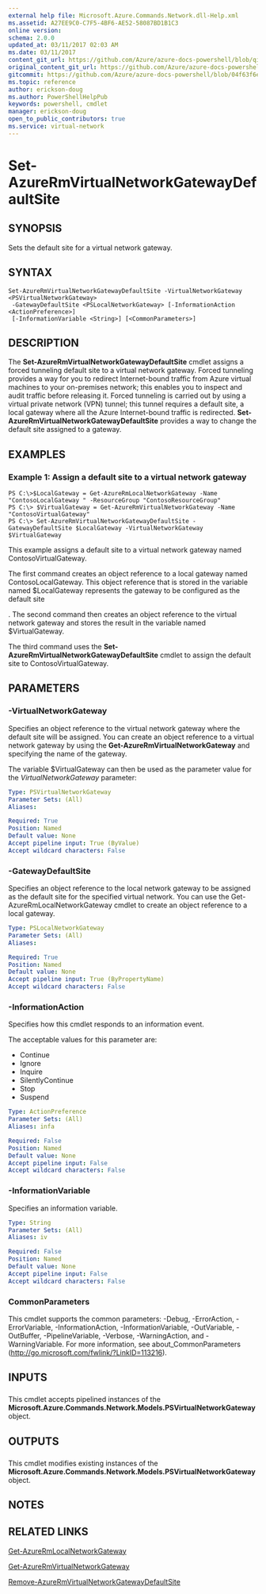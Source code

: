 ```yaml
---
external help file: Microsoft.Azure.Commands.Network.dll-Help.xml
ms.assetid: A27EE9C0-C7F5-4BF6-AE52-58087BD1B1C3
online version:
schema: 2.0.0
updated_at: 03/11/2017 02:03 AM
ms.date: 03/11/2017
content_git_url: https://github.com/Azure/azure-docs-powershell/blob/qinezh-conceptual/azureps-cmdlets-docs/ResourceManager/AzureRM.Network/v3.6.0/Set-AzureRmVirtualNetworkGatewayDefaultSite.md
original_content_git_url: https://github.com/Azure/azure-docs-powershell/blob/qinezh-conceptual/azureps-cmdlets-docs/ResourceManager/AzureRM.Network/v3.6.0/Set-AzureRmVirtualNetworkGatewayDefaultSite.md
gitcommit: https://github.com/Azure/azure-docs-powershell/blob/04f63f6e685743ace2c57eb157574e34e8610b1c
ms.topic: reference
author: erickson-doug
ms.author: PowerShellHelpPub
keywords: powershell, cmdlet
manager: erickson-doug
open_to_public_contributors: true
ms.service: virtual-network
---
```


# Set-AzureRmVirtualNetworkGatewayDefaultSite

## SYNOPSIS
Sets the default site for a virtual network gateway.

## SYNTAX

```
Set-AzureRmVirtualNetworkGatewayDefaultSite -VirtualNetworkGateway <PSVirtualNetworkGateway>
 -GatewayDefaultSite <PSLocalNetworkGateway> [-InformationAction <ActionPreference>]
 [-InformationVariable <String>] [<CommonParameters>]
```

## DESCRIPTION
The **Set-AzureRmVirtualNetworkGatewayDefaultSite** cmdlet assigns a forced tunneling default site to a virtual network gateway.
Forced tunneling provides a way for you to redirect Internet-bound traffic from Azure virtual machines to your on-premises network; this enables you to inspect and audit traffic before releasing it.
Forced tunneling is carried out by using a virtual private network (VPN) tunnel; this tunnel requires a default site, a local gateway where all the Azure Internet-bound traffic is redirected.
**Set-AzureRmVirtualNetworkGatewayDefaultSite** provides a way to change the default site assigned to a gateway.

## EXAMPLES

### Example 1: Assign a default site to a virtual network gateway
```
PS C:\>$LocalGateway = Get-AzureRmLocalNetworkGateway -Name "ContosoLocalGateway " -ResourceGroup "ContosoResourceGroup"
PS C:\> $VirtualGateway = Get-AzureRmVirtualNetworkGateway -Name "ContosoVirtualGateway"
PS C:\> Set-AzureRmVirtualNetworkGatewayDefaultSite -GatewayDefaultSite $LocalGateway -VirtualNetworkGateway $VirtualGateway
```

This example assigns a default site to a virtual network gateway named ContosoVirtualGateway.

The first command creates an object reference to a local gateway named ContosoLocalGateway.
This object reference that is stored in the variable named $LocalGateway represents the gateway to be configured as the default site

.
The second command then creates an object reference to the virtual network gateway and stores the result in the variable named $VirtualGateway.

The third command uses the **Set-AzureRmVirtualNetworkGatewayDefaultSite** cmdlet to assign the default site to ContosoVirtualGateway.

## PARAMETERS

### -VirtualNetworkGateway
Specifies an object reference to the virtual network gateway where the default site will be assigned.
You can create an object reference to a virtual network gateway by using the **Get-AzureRmVirtualNetworkGateway** and specifying the name of the gateway.

The variable $VirtualGateway can then be used as the parameter value for the *VirtualNetworkGateway* parameter:

```yaml
Type: PSVirtualNetworkGateway
Parameter Sets: (All)
Aliases: 

Required: True
Position: Named
Default value: None
Accept pipeline input: True (ByValue)
Accept wildcard characters: False
```

### -GatewayDefaultSite
Specifies an object reference to the local network gateway to be assigned as the default site for the specified virtual network.
You can use the Get-AzureRmLocalNetworkGateway cmdlet to create an object reference to a local gateway.

```yaml
Type: PSLocalNetworkGateway
Parameter Sets: (All)
Aliases: 

Required: True
Position: Named
Default value: None
Accept pipeline input: True (ByPropertyName)
Accept wildcard characters: False
```

### -InformationAction
Specifies how this cmdlet responds to an information event.

The acceptable values for this parameter are:

- Continue
- Ignore
- Inquire
- SilentlyContinue
- Stop
- Suspend

```yaml
Type: ActionPreference
Parameter Sets: (All)
Aliases: infa

Required: False
Position: Named
Default value: None
Accept pipeline input: False
Accept wildcard characters: False
```

### -InformationVariable
Specifies an information variable.

```yaml
Type: String
Parameter Sets: (All)
Aliases: iv

Required: False
Position: Named
Default value: None
Accept pipeline input: False
Accept wildcard characters: False
```

### CommonParameters
This cmdlet supports the common parameters: -Debug, -ErrorAction, -ErrorVariable, -InformationAction, -InformationVariable, -OutVariable, -OutBuffer, -PipelineVariable, -Verbose, -WarningAction, and -WarningVariable. For more information, see about_CommonParameters (http://go.microsoft.com/fwlink/?LinkID=113216).

## INPUTS

###  
This cmdlet accepts pipelined instances of the **Microsoft.Azure.Commands.Network.Models.PSVirtualNetworkGateway** object.

## OUTPUTS

###  
This cmdlet modifies existing instances of the **Microsoft.Azure.Commands.Network.Models.PSVirtualNetworkGateway** object.

## NOTES

## RELATED LINKS

[Get-AzureRmLocalNetworkGateway](./Get-AzureRmLocalNetworkGateway.md)

[Get-AzureRmVirtualNetworkGateway](./Get-AzureRmVirtualNetworkGateway.md)

[Remove-AzureRmVirtualNetworkGatewayDefaultSite](./Remove-AzureRmVirtualNetworkGatewayDefaultSite.md)


